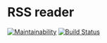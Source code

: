 # RSS reader

[![Maintainability](https://api.codeclimate.com/v1/badges/9218b75ced8b60d31054/maintainability)](https://codeclimate.com/github/eidolonzx/project-lvl3-s452/maintainability)  [![Build Status](https://travis-ci.org/eidolonzx/project-lvl3-s452.svg?branch=master)](https://travis-ci.org/eidolonzx/project-lvl3-s452)